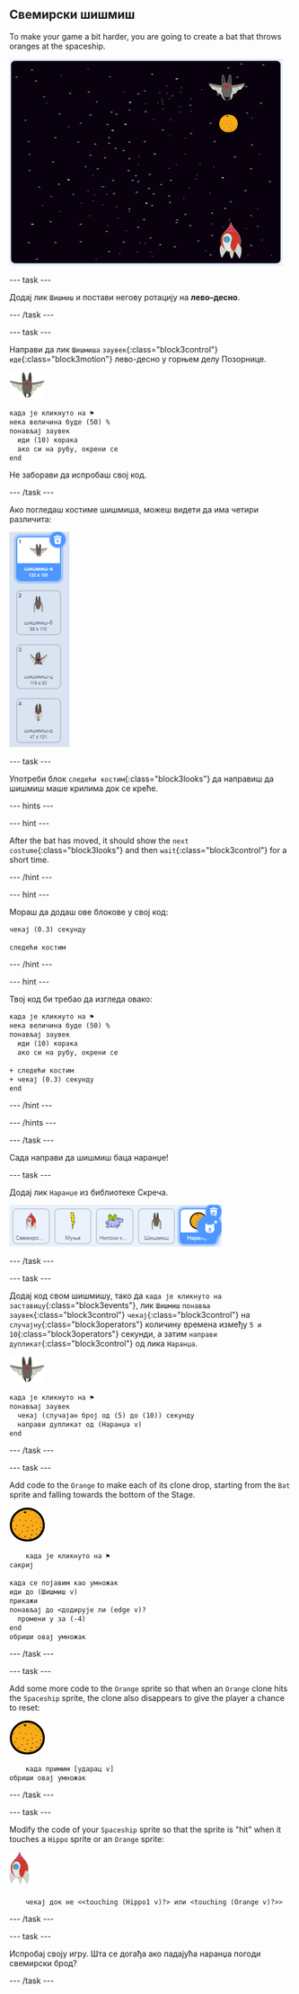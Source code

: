 ## Свемирски шишмиш

To make your game a bit harder, you are going to create a bat that throws oranges at the spaceship.

![шишмиш који баца наранџу на свемирски брод](images/bat-oranges.png)

\--- task \---

Додај лик `Шишмиш` и постави негову ротацију на **лево–десно**.

\--- /task \---

\--- task \---

Направи да лик `Шишмиша` `заувек`{:class="block3control"} `иде`{:class="block3motion"} лево-десно у горњем делу Позорнице.

![лик шишмиша](images/bat-sprite.png)

```blocks3
када је кликнуто на ⚑
нека величина буде (50) %
понављај заувек 
  иди (10) корака
  ако си на рубу, окрени се
end
```

Не заборави да испробаш свој код.

\--- /task \---

Ако погледаш костиме шишмиша, можеш видети да има четири различита:

![снимак екрана](images/invaders-bat-costume.png)

\--- task \---

Употреби блок `следећи костим`{:class="block3looks"} да направиш да шишмиш маше крилима док се креће.

\--- hints \---

\--- hint \---

After the bat has moved, it should show the `next costume`{:class="block3looks"} and then `wait`{:class="block3control"} for a short time.

\--- /hint \---

\--- hint \---

Мораш да додаш ове блокове у свој код:

```blocks3
чекај (0.3) секунду

следећи костим
```

\--- /hint \---

\--- hint \---

Твој код би требао да изгледа овако:

```blocks3
када је кликнуто на ⚑
нека величина буде (50) %
понављај заувек 
  иди (10) корака
  ако си на рубу, окрени се

+ следећи костим
+ чекај (0.3) секунду
end
```

\--- /hint \---

\--- /hints \---

\--- /task \---

Сада направи да шишмиш баца наранџе!

\--- task \---

Додај лик `Наранџе` из библиотеке Скреча.

![снимак екрана](images/invaders-orange.png)

\--- /task \---

\--- task \---

Додај код свом шишмишу, тако да `када је кликнуто на заставицу`{:class="block3events"}, лик `Шишмиш` `понавља заувек`{:class="block3control"} `чекај`{:class="block3control"} на `случајну`{:class="block3operators"} количину времена између `5 и 10`{:class="block3operators"} секунди, а затим `направи дупликат`{:class="block3control"} од лика `Наранџа`.

![лик шишмиша](images/bat-sprite.png)

```blocks3
када је кликнуто на ⚑
понављај заувек 
  чекај (случајан број од (5) до (10)) секунду
  направи дупликат од (Наранџа v)
end
```

\--- /task \---

\--- task \---

Add code to the `Orange` to make each of its clone drop, starting from the `Bat` sprite and falling towards the bottom of the Stage.

![лик наранџе](images/orange-sprite.png)

```blocks3
    када је кликнуто на ⚑
сакриј

када се појавим као умножак
иди до (Шишмиш v)
прикажи
понављај до <додирује ли (edge v)? 
  промени y за (-4)
end
обриши овај умножак
```

\--- /task \---

\--- task \---

Add some more code to the `Orange` sprite so that when an `Orange` clone hits the `Spaceship` sprite, the clone also disappears to give the player a chance to reset:

![лик наранџе](images/orange-sprite.png)

```blocks3
    када примим [ударац v]
обриши овај умножак
```

\--- /task \---

\--- task \---

Modify the code of your `Spaceship` sprite so that the sprite is "hit" when it touches a `Hippo` sprite or an `Orange` sprite:

![лик ракете](images/rocket-sprite.png)

```blocks3
    чекај док не <<touching (Hippo1 v)?> или <touching (Orange v)?>>
```

\--- /task \---

\--- task \---

Испробај своју игру. Шта се догађа ако падајућа наранџа погоди свемирски брод?

\--- /task \---